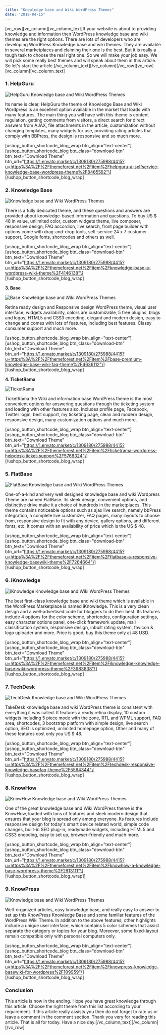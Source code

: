 ```yaml
---
title: "Knowledge base and Wiki WordPress Themes"
date: "2018-04-15"
---
```


\[vc_row\]\[vc_column\]\[vc_column_text\]If your website is about to providing knowledge and information then WordPress knowledge base and wiki themes are the right options. There are lots of developers who are developing WordPress Knowledge base and wiki themes. They are available in several marketplaces and claiming their one is the best. But it is really a tough task to choose the real right one. So we will make your job easy. We will pick some really best themes and will speak about them in this article. So let's start the article.\[/vc_column_text\]\[/vc_column\]\[/vc_row\]\[vc_row\]\[vc_column\]\[vc_column_text\]

### **1\. HelpGuru**

![HelpGuru Knowledge base and Wiki WordPress Themes](/assets/blog/images/HelpGuru.png)

Its name is clear, HelpGuru the theme of Knowledge Base and Wiki Wordpress is an excellent option available in the market that loads with many features. The main thing you will have with this theme is content regulation, getting comments from visitors, a direct search for direct answers from AJAX, file attachments in the article, customization without changing templates, many widgets for use, providing rating articles that comply with BBPress, the design is responsive and so much more.

\[ushop_button_shortcode_blog_wrap btn_align="text-center"\] \[ushop_button_shortcode_blog btn_class="download-btn" btn_text="Download Theme" btn_url="https://1.envato.market/c/1309180/275988/4415?u=https%3A%2F%2Fthemeforest.net%2Fitem%2Fhelpguru-a-selfservice-knowledge-base-wordpress-theme%2F8465592"\] \[/ushop_button_shortcode_blog_wrap\]

### **2\. Knowledge Base**

![Knowledge base and Wiki WordPress Themes](/assets/blog/images/Knowledge-Base.png)

There is a fully dedicated theme, and these questions and answers are provided about knowledge-based information and questions. To buy US \$ 48 in value, unlimited color, custom widgets theme, live composer, responsive design, FAQ accordion, live search, front page builder with options come with drag-and-drop tools, self-service 24 x 7 customer support, Google fonts, shortcodes and others as well.

\[ushop_button_shortcode_blog_wrap btn_align="text-center"\] \[ushop_button_shortcode_blog btn_class="download-btn" btn_text="Download Theme" btn_url="https://1.envato.market/c/1309180/275988/4415?u=https%3A%2F%2Fthemeforest.net%2Fitem%2Fknowledge-base-a-wordpress-wiki-theme%2F4146138"\] \[/ushop_button_shortcode_blog_wrap\]

**3\. Base**

![Base Knowledge base and Wiki WordPress Themes](/assets/blog/images/Base.png)

Retina ready design and Responsive design WordPress theme, visual user interface, widgets availability, colors are customizable, 5 free plugins, blogs and logos, HTML5 and CSS3 encoding, elegant and modern design, easy to change and comes with lots of features, including best features. Classy consumer support and much more.

\[ushop_button_shortcode_blog_wrap btn_align="text-center"\] \[ushop_button_shortcode_blog btn_class="download-btn" btn_text="Download Theme" btn_url="https://1.envato.market/c/1309180/275988/4415?u=https%3A%2F%2Fthemeforest.net%2Fitem%2Fbase-premium-knowledge-base-wiki-faq-theme%2F4636112"\] \[/ushop_button_shortcode_blog_wrap\]

**4\. TicketRama**

![TicketRama](/assets/blog/images/Ticketrama.png)

TicketRama the Wiki and information base WordPress theme is the most convenient options for answering questions through the ticketing system and loading with other features also. Includes profile page, Facebook, Twitter login, best support, my ticketing page, clean and modern design, responsive design, many customization options and much more.

\[ushop_button_shortcode_blog_wrap btn_align="text-center"\] \[ushop_button_shortcode_blog btn_class="download-btn" btn_text="Download Theme" btn_url="https://1.envato.market/c/1309180/275988/4415?u=https%3A%2F%2Fthemeforest.net%2Fitem%2Fticketrama-wordpress-helpdesk-ticket-support%2F5768324"\] \[/ushop_button_shortcode_blog_wrap\]

### **5\. FlatBase**

![FlatBase Knowledge base and Wiki WordPress Themes](/assets/blog/images/Flatbase.png)

One-of-a-kind and very well designed knowledge base and wiki Wordpress Theme are named FlatBase. Its sleek design, convenient options, and distinctive drive make it a choice of hundreds in the marketplaces. This theme contains noticeable options such as ajax live search, namely bbPress integration, a complete live customizer, FAQ pages, many layouts to choose from, responsive design to fit with any device, gallery options, and different fonts, etc. It comes with an availability of price which is the US \$ 48.

\[ushop_button_shortcode_blog_wrap btn_align="text-center"\] \[ushop_button_shortcode_blog btn_class="download-btn" btn_text="Download Theme" btn_url="https://1.envato.market/c/1309180/275988/4415?u=https%3A%2F%2Fthemeforest.net%2Fitem%2Fflatbase-a-responsive-knowledge-basewiki-theme%2F7264664"\] \[/ushop_button_shortcode_blog_wrap\]

### **6\. iKnowledge**

![iKnowledge Knowledge base and Wiki WordPress Themes](/assets/blog/images/iKnowledge.png)

The best first-class knowledge base and wiki theme which is available in the WordPress Marketplace is named iKnowledge. This is a very clean design and a well-advertised code for bloggers to do their best. Its features include 4 options for the color scheme, shortcodes, configuration settings, easy character options panel, one-click framework update, mail classification system, responsive design, inbuilt rating system, favicon & logo uploader and more. Price is good, buy this theme only at 48 USD.

\[ushop_button_shortcode_blog_wrap btn_align="text-center"\] \[ushop_button_shortcode_blog btn_class="download-btn" btn_text="Download Theme" btn_url="https://1.envato.market/c/1309180/275988/4415?u=https%3A%2F%2Fthemeforest.net%2Fitem%2Fiknowledge-knowledge-base-wiki-wordpress-theme%2F3983838"\] \[/ushop_button_shortcode_blog_wrap\]

### **7\. TechDesk**

![TechDesk Knowledge base and Wiki WordPress Themes](/assets/blog/images/TechDesk.png)

TakeDesk knowledge base and wiki WordPress theme is consistent with everything it was called. It features a ready retina display, 10 custom widgets including 5 piece mode with the zone, RTL and WPML support, FAQ area, shortcodes, 3 bootstrap platform with simple design, live search option, SEO is optimized, unlimited homepage option, Other and many of these features cost only you US \$ 48.

\[ushop_button_shortcode_blog_wrap btn_align="text-center"\] \[ushop_button_shortcode_blog btn_class="download-btn" btn_text="Download Theme" btn_url="https://1.envato.market/c/1309180/275988/4415?u=https%3A%2F%2Fthemeforest.net%2Fitem%2Ftechdesk-responsive-knowledge-basefaq-theme%2F5564344"\] \[/ushop_button_shortcode_blog_wrap\]

### **8\. KnowHow**

![KnowHow Knowledge base and Wiki WordPress Themes](/assets/blog/images/KnowHow.png)

One of the great knowledge base and Wiki WordPress theme is the KnowHow, loaded with tons of features and sleek modern design that ensures that your blog is spread only among everyone. Its features include responsive design for today's smart device related world, simple code changes, built-in SEO plug-in, readymade widgets, including HTML5 and CSS3 encoding, easy to set up, browser-friendly and much more.

\[ushop_button_shortcode_blog_wrap btn_align="text-center"\] \[ushop_button_shortcode_blog btn_class="download-btn" btn_text="Download Theme" btn_url="https://1.envato.market/c/1309180/275988/4415?u=https%3A%2F%2Fthemeforest.net%2Fitem%2Fknowhow-a-knowledge-base-wordpress-theme%2F2813111"\] \[/ushop_button_shortcode_blog_wrap\]\]

### **9\. KnowPress**

![Knowledge base and Wiki WordPress Themes](/assets/blog/images/KnowPress.png)

Well-organized articles, easy knowledge base, and really easy to answer to set up this KnowPress Knowledge Base and some familiar features of the WordPress Wiki Theme. In addition to the above features, other highlights include a unique user interface, which contains 5 color schemes that assist separate the category or topics for your blog. Moreover, some fixed-layout remain compatible only with personal computers only.

\[ushop_button_shortcode_blog_wrap btn_align="text-center"\] \[ushop_button_shortcode_blog btn_class="download-btn" btn_text="Download Theme" btn_url="https://1.envato.market/c/1309180/275988/4415?u=https%3A%2F%2Fthemeforest.net%2Fitem%2Fknowpress-knowledge-basewiki-for-wordpress%2F109959"\] \[/ushop_button_shortcode_blog_wrap\]

### Conclusion

This article is now in the ending. Hope you have great knowledge through this article. Choose the right theme from this list according to your requirement. If this article really assists you then do not forget to rate us or leave a comment in the comment section. Thank you very for reading this article. That is all for today. Have a nice day.\[/vc_column_text\]\[/vc_column\]\[/vc_row\]
